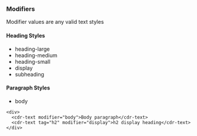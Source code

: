 ### Modifiers

Modifier values are any valid text styles

#### Heading Styles
  * heading-large
  * heading-medium
  * heading-small
  * display
  * subheading

#### Paragraph Styles
  * body

```
<div>
  <cdr-text modifier="body">Body paragraph</cdr-text>
  <cdr-text tag="h2" modifier="display">h2 display heading</cdr-text>
</div>
```
